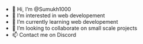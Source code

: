 - 👋 Hi, I’m @Sumukh1000
- 👀 I’m interested in web developement
- 🌱 I’m currently learning web developement 
- 💞️ I’m looking to collaborate on small scale projects
- 📫 Contact me on Discord 

<!---
Sumukh1000/Sumukh1000 is a ✨ special ✨ repository because its `README.md` (this file) appears on your GitHub profile.
You can click the Preview link to take a look at your changes.
--->
